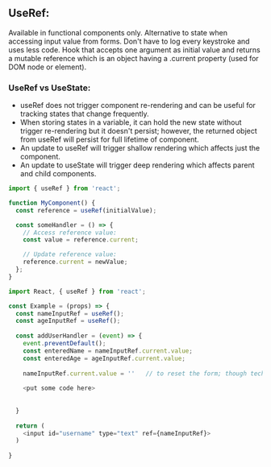 ## UseRef:
Available in functional components only. Alternative to state when accessing input value from forms. Don't have to log every keystroke and uses less code.
Hook that accepts one argument as initial value and returns a mutable reference which is an object having a .current property (used for DOM node or element). 

### UseRef vs UseState:
- useRef does not trigger component re-rendering and can be useful for tracking states that change frequently. 
- When storing states in a variable, it can hold the new state without trigger re-rendering but it doesn't persist; however, the returned object from useRef will persist for full lifetime of component.
- An update to useRef will trigger shallow rendering which affects just the component.
- An update to useState will trigger deep rendering which affects parent and child components.

```js
import { useRef } from 'react';

function MyComponent() {
  const reference = useRef(initialValue);

  const someHandler = () => {
    // Access reference value:
    const value = reference.current;

    // Update reference value:
    reference.current = newValue;
  };
}
```

```javascript
import React, { useRef } from 'react';

const Example = (props) => {
  const nameInputRef = useRef();
  const ageInputRef = useRef();
  
  const addUserHandler = (event) => {
    event.preventDefault();
    const enteredName = nameInputRef.current.value;
    const enteredAge = ageInputRef.current.value;
    
    nameInputRef.current.value = ''   // to reset the form; though technically shouldnt manipulate DOM without using React
    
    <put some code here>
    
    
  }
  
  return (
    <input id="username" type="text" ref={nameInputRef}>
  )
  
}
```
